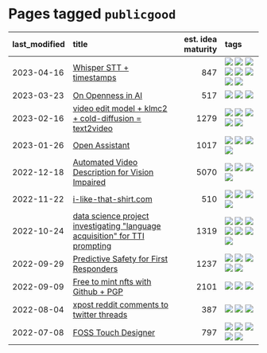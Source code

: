 # Pages tagged `publicgood`

|last_modified|title|est. idea maturity|tags
|:---|:---|---:|:---|
|2023-04-16|[Whisper STT + timestamps](../whisper-stt-plus-timestamps.md)|847|[![](https://img.shields.io/badge/tag-colab-869bd0)](../tags/colab.md) [![](https://img.shields.io/badge/tag-dataset-a4124b)](../tags/dataset.md) [![](https://img.shields.io/badge/tag-experimental-6a156e)](../tags/experimental.md) [![](https://img.shields.io/badge/tag-meta-d5f6c6)](../tags/meta.md) [![](https://img.shields.io/badge/tag-prompting-997e5)](../tags/prompting.md) [![](https://img.shields.io/badge/tag-publicgood-734214)](../tags/publicgood.md) [![](https://img.shields.io/badge/tag-stability-c4c41f)](../tags/stability.md) [![](https://img.shields.io/badge/tag-tooling-4aea2)](../tags/tooling.md)|
|2023-03-23|[On Openness in AI](../on_openness_in_ai.md)|517|[![](https://img.shields.io/badge/tag-alignment-4bcfd8)](../tags/alignment.md) [![](https://img.shields.io/badge/tag-publication-2b1421)](../tags/publication.md) [![](https://img.shields.io/badge/tag-publicgood-734214)](../tags/publicgood.md)|
|2023-02-16|[video edit model + klmc2 + cold-diffusion = text2video](../video-edit-model-over-init-video.md)|1279|[![](https://img.shields.io/badge/tag-animation-a9524c)](../tags/animation.md) [![](https://img.shields.io/badge/tag-meta-d5f6c6)](../tags/meta.md) [![](https://img.shields.io/badge/tag-publicgood-734214)](../tags/publicgood.md) [![](https://img.shields.io/badge/tag-stability-c4c41f)](../tags/stability.md) [![](https://img.shields.io/badge/tag-tooling-4aea2)](../tags/tooling.md)|
|2023-01-26|[Open Assistant](../open-assistant.md)|1017|[![](https://img.shields.io/badge/tag-accessibility-53417a)](../tags/accessibility.md) [![](https://img.shields.io/badge/tag-publicgood-734214)](../tags/publicgood.md) [![](https://img.shields.io/badge/tag-stability-c4c41f)](../tags/stability.md) [![](https://img.shields.io/badge/tag-wip-eac1b9)](../tags/wip.md)|
|2022-12-18|[Automated Video Description for Vision Impaired](../automated-video-description.md)|5070|[![](https://img.shields.io/badge/tag-accessibility-53417a)](../tags/accessibility.md) [![](https://img.shields.io/badge/tag-dataset-a4124b)](../tags/dataset.md) [![](https://img.shields.io/badge/tag-foundation-96f021)](../tags/foundation.md) [![](https://img.shields.io/badge/tag-publicgood-734214)](../tags/publicgood.md)|
|2022-11-22|[i-like-that-shirt.com](../ilikethatshirt.com.md)|510|[![](https://img.shields.io/badge/tag-accessibility-53417a)](../tags/accessibility.md) [![](https://img.shields.io/badge/tag-completed-5d9a82)](../tags/completed.md) [![](https://img.shields.io/badge/tag-publicgood-734214)](../tags/publicgood.md) [![](https://img.shields.io/badge/tag-tooling-4aea2)](../tags/tooling.md)|
|2022-10-24|[data science project investigating "language acquisition" for TTI prompting](../tti_language_aqcuisition.md)|1319|[![](https://img.shields.io/badge/tag-alignment-4bcfd8)](../tags/alignment.md) [![](https://img.shields.io/badge/tag-dataset-a4124b)](../tags/dataset.md) [![](https://img.shields.io/badge/tag-experimental-6a156e)](../tags/experimental.md) [![](https://img.shields.io/badge/tag-prompting-997e5)](../tags/prompting.md) [![](https://img.shields.io/badge/tag-publication-2b1421)](../tags/publication.md) [![](https://img.shields.io/badge/tag-publicgood-734214)](../tags/publicgood.md) [![](https://img.shields.io/badge/tag-stability-c4c41f)](../tags/stability.md)|
|2022-09-29|[Predictive Safety for First Responders](../safety-officer.md)|1237|[![](https://img.shields.io/badge/tag-completed-5d9a82)](../tags/completed.md) [![](https://img.shields.io/badge/tag-dataset-a4124b)](../tags/dataset.md) [![](https://img.shields.io/badge/tag-publication-2b1421)](../tags/publication.md) [![](https://img.shields.io/badge/tag-publicgood-734214)](../tags/publicgood.md) [![](https://img.shields.io/badge/tag-wip-eac1b9)](../tags/wip.md)|
|2022-09-09|[Free to mint nfts with Github + PGP](../free-to-mint-nfts_git_plus_pgp.md)|2101|[![](https://img.shields.io/badge/tag-publicgood-734214)](../tags/publicgood.md) [![](https://img.shields.io/badge/tag-tooling-4aea2)](../tags/tooling.md) [![](https://img.shields.io/badge/tag-wip-eac1b9)](../tags/wip.md)|
|2022-08-04|[xpost reddit comments to twitter threads](../reddit2twitter.md)|387|[![](https://img.shields.io/badge/tag-experimental-6a156e)](../tags/experimental.md) [![](https://img.shields.io/badge/tag-publicgood-734214)](../tags/publicgood.md) [![](https://img.shields.io/badge/tag-tooling-4aea2)](../tags/tooling.md)|
|2022-07-08|[FOSS Touch Designer](../FOSS_touch_designer.md)|797|[![](https://img.shields.io/badge/tag-alignment-4bcfd8)](../tags/alignment.md) [![](https://img.shields.io/badge/tag-animation-a9524c)](../tags/animation.md) [![](https://img.shields.io/badge/tag-publicgood-734214)](../tags/publicgood.md) [![](https://img.shields.io/badge/tag-tooling-4aea2)](../tags/tooling.md) [![](https://img.shields.io/badge/tag-wip-eac1b9)](../tags/wip.md)|